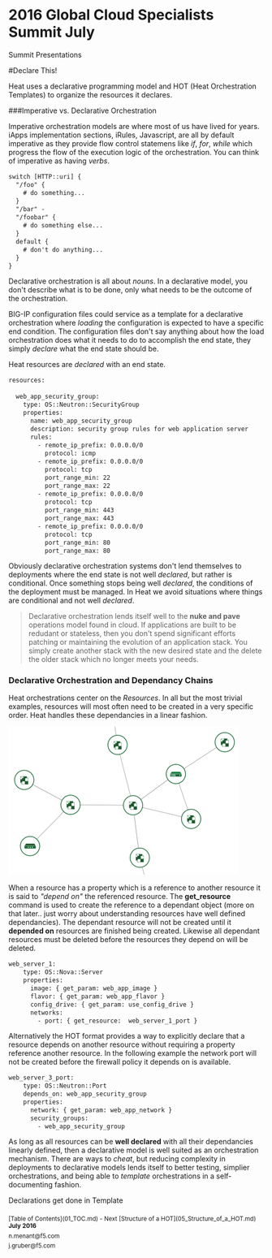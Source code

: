 # 2016 Global Cloud Specialists Summit July

Summit Presentations


#Declare This!

Heat uses a declarative programming model and HOT (Heat Orchestration Templates) to organize the resources it declares.

###Imperative vs. Declarative Orchestration

Imperative orchestration models are where most of us have lived for years. iApps implementation sections, iRules, Javascript, are all by default imperative as they provide flow control statemens like *if*, *for*, *while* which progress the flow of the execution logic of the orchestration. You can think of imperative as having *verbs*.

```
switch [HTTP::uri] {
  "/foo" {
    # do something...
  }
  "/bar" -
  "/foobar" {
    # do something else...
  }
  default {
    # don't do anything...
  }
}
```

Declarative orchestration is all about *nouns*. In a declarative model, you don't describe what is to be done, only what needs to be the outcome of the orchestration. 

BIG-IP configuration files could service as a template for a declarative orchestration where *loading* the configuration is expected to have a specific end condition. The configuration files don't say anything about how the load orchestration does what it needs to do to accomplish the end state, they simply *declare* what the end state should be.

Heat resources are *declared* with an end state.

```
resources:

  web_app_security_group:
    type: OS::Neutron::SecurityGroup
    properties:
      name: web_app_security_group
      description: security group rules for web application server
      rules:
        - remote_ip_prefix: 0.0.0.0/0
          protocol: icmp
        - remote_ip_prefix: 0.0.0.0/0
          protocol: tcp
          port_range_min: 22
          port_range_max: 22
        - remote_ip_prefix: 0.0.0.0/0
          protocol: tcp
          port_range_min: 443
          port_range_max: 443
        - remote_ip_prefix: 0.0.0.0/0
          protocol: tcp
          port_range_min: 80
          port_range_max: 80
```

Obviously declarative orchestration systems don't lend themselves to deployments where the end state is not well *declared*, but rather is conditional. Once something stops being well *declared*, the conditions of the deployment must be managed. In Heat we avoid situations where things are conditional and not well *declared*.

> Declarative orchestration lends itself well to the **nuke and pave** operations model found in cloud. If applications are built to be redudant or stateless, then you don't spend significant efforts patching or maintaining the evolution of an application stack. You simply create another stack with the new desired state and the delete the older stack which no longer meets your needs.



### Declarative Orchestration and Dependancy Chains

Heat orchestrations center on the *Resources*. In all but the most trivial examples, resources will most often need to be created in a very specific order. Heat handles these dependancies in a linear fashion.


![Heat Resource Dependancy Model](./images/dependancy_chart.png  "Heat Dependancy Chart")

When a resource has a property which is a reference to another resource it is said to *"depend on"* the referenced resource. The **get_resource** command is used to create the reference to a dependant object (more on that later.. just worry about understanding resources have well defined dependancies). The dependant resource will not be created until it **depended on** resources are finished being created. Likewise all dependant resources must be deleted before the resources they depend on will be deleted.

```
web_server_1:
    type: OS::Nova::Server
    properties:
      image: { get_param: web_app_image }
      flavor: { get_param: web_app_flavor }
      config_drive: { get_param: use_config_drive }
      networks:
        - port: { get_resource:  web_server_1_port }
```

Alternatively the HOT format provides a way to explicitly declare that a resource depends on another resource without requiring a property reference another resource. In the following example the network port will not be created before the firewall policy it depends on is available.

```
web_server_3_port:
    type: OS::Neutron::Port
    depends_on: web_app_security_group
    properties:
      network: { get_param: web_app_network }
      security_groups:
        - web_app_security_group

```

As long as all resources can be **well declared** with all their dependancies linearly defined, then a declarative model is well suited as an orchestration mechanism. There are ways to *cheat*, but reducing complexity in deployments to declarative models lends itself to better testing, simplier orchestrations, and being able to *template* orchestrations in a self-documenting fashion.

Declarations get done in Template

<sub>
[Table of Contents](01_TOC.md) - Next [Structure of a HOT](05_Structure_of_a_HOT.md) 
</sub>

<sup>
<b>July 2016</b></br>
n.menant@f5.com</br>
j.gruber@f5.com
</sup>
